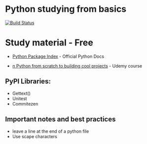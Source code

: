 # Python studying from basics 

[![Build Status](https://travis-ci.org/joemccann/dillinger.svg?branch=master)](https://travis-ci.org/joemccann/dillinger)

# Study material - Free

* [Python Package Index](https://packaging.python.org/tutorials/) - Official Python Docs

* [n Python from scratch to building cool projects](https://www.udemy.com/course/the-complete-python-programmer-from-scratch-to-applications/learn/lecture/21534074?start=75#announcements) - Udemy course

##  PyPI Libraries:

* Gettext()
* Unitest
* Commitezen 

## Important notes and best practices

* leave a line at the end of a python file
* Use scape characters
